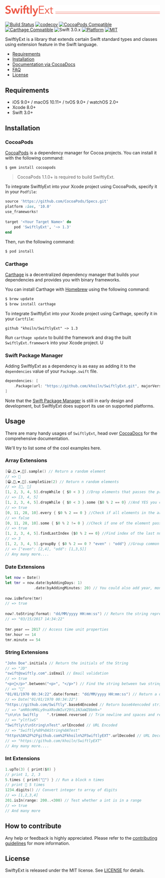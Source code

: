 ![](Logo/logo.png)

[![Build Status](https://travis-ci.org/khoiln/SwiftlyExt.svg?branch=master)](https://travis-ci.org/khoiln/SwiftlyExt)
[![codecov](https://codecov.io/gh/khoiln/SwiftlyExt/branch/master/graph/badge.svg)](https://codecov.io/gh/khoiln/SwiftlyExt)
[![CocoaPods Compatible](https://img.shields.io/cocoapods/v/SwiftlyExt.svg)](https://img.shields.io/cocoapods/v/SwiftlyExt.svg)
[![Carthage Compatible](https://img.shields.io/badge/Carthage-compatible-4BC51D.svg?style=flat)](https://github.com/Carthage/Carthage)
![Swift 3.0.x](https://img.shields.io/badge/Swift-3.0.x-orange.svg)
[![Platform](https://img.shields.io/cocoapods/p/SwiftlyExt.svg?style=flat)](http://cocoadocs.org/docsets/SwiftlyExt)
[![MIT](https://img.shields.io/badge/License-MIT-red.svg)](https://opensource.org/licenses/MIT)

SwiftlyExt is a library that extends certain Swift standard types and classes using extension feature in the Swift language.

- [Requirements](#requirements)
- [Installation](#installation)
- [Documentation via CocoaDocs](http://cocoadocs.org/docsets/SwiftlyExt/)
- [FAQ](#faq)
- [License](#license)

## Requirements

- iOS 9.0+ / macOS 10.11+ / tvOS 9.0+ / watchOS 2.0+
- Xcode 8.0+
- Swift 3.0+

## Installation

### CocoaPods

[CocoaPods](http://cocoapods.org) is a dependency manager for Cocoa projects. You can install it with the following command:

```bash
$ gem install cocoapods
```

> CocoaPods 1.1.0+ is required to build SwiftlyExt.

To integrate SwiftlyExt into your Xcode project using CocoaPods, specify it in your `Podfile`:

```ruby
source 'https://github.com/CocoaPods/Specs.git'
platform :ios, '10.0'
use_frameworks!

target '<Your Target Name>' do
    pod 'SwiftlyExt', '~> 1.3'
end
```

Then, run the following command:

```bash
$ pod install
```

### Carthage

[Carthage](https://github.com/Carthage/Carthage) is a decentralized dependency manager that builds your dependencies and provides you with binary frameworks.

You can install Carthage with [Homebrew](http://brew.sh/) using the following command:

```bash
$ brew update
$ brew install carthage
```

To integrate SwiftlyExt into your Xcode project using Carthage, specify it in your `Cartfile`:

```ogdl
github "khoiln/SwiftlyExt" ~> 1.3
```

Run `carthage update` to build the framework and drag the built `SwiftlyExt.framework` into your Xcode project. U

### Swift Package Manager

Adding SwiftlyExt as a dependency is as easy as adding it to the `dependencies` value of your `Package.swift` file.

```swift
dependencies: [
    .Package(url: "https://github.com/khoiln/SwiftlyExt.git", majorVersion: 1)
]
```

Note that the [Swift Package Manager](https://swift.org/package-manager/) is still in early design and development, but SwiftlyExt does support its use on supported platforms.

## Usage

There are many handy usages of `SwiftlyExt`, head over [CocoaDocs](http://cocoadocs.org/docsets/SwiftlyExt/) for the comprehensive documentation.

We'll try to list some of the cool examples here.

### Array Extensions

```swift
[😀,🤡,❤️,💋].sample() // Return a random element
// => 💋
[😀,🤡,❤️,💋].sampleSize(2) // Return n random elements
// => [🤡, 💋]
[1, 2, 3, 4, 5].dropWhile { $0 < 3 } //Drop elements that passes the predicate from the beginning to end
// => [3, 4, 5]
[1, 2, 3, 4, 5].dropWhile { $0 < 3 }.some {$0 % 2 == 0} //And YES you can use method chaining too 👍
// => true
[0, 11, 28, 10].every { $0 % 2 == 0 } //Check if all elements in the array passed the condition
// => false
[0, 11, 28, 10].some { $0 % 2 != 0 } //Check if one of the element passes the condition
// => true
[1, 2, 3, 4, 5].findLastIndex {$0 % 2 == 0} //Find index of the last number which predicate return true for.
// => 3 
[1, 2, 3, 4, 5].groupBy { $0 % 2 == 0 ? "even" : "odd"} //Group common elements from an array to a dictionary of [Hashable : [Element]]
// => ["even": [2,4], "odd": [1,3,5]]
// Any many more....
```

### Date Extensions

```swift
let now = Date()
let tmr = now.date(byAddingDays: 1)
             .date(byAddingMinutes: 20) // You could also add year, month... and other time units

now.isBefore(tmr) 
// => true

now?.toString(format: "dd/MM/yyyy HH:mm:ss") // Return the string representation for a date.
// => "03/15/2017 14:34:22"

tmr.year == 2017 // Access time unit properties
tmr.hour == 14
tmr.minute == 54
```

### String Extensions

```swift
"John Doe".initials // Return the initials of the String
// => "JD"
"swift@swiftly.com".isEmail // Email validation
// => true
"<p>💯</p>".between("<p>", "</p>") // Find the string between two string
// => "💯" 
"01/01/1970 00:34:22".date(format: "dd/MM/yyyy HH:mm:ss") // Return a date from current string
// => Date("01/01/1970 00:34:22")
"https://github.com/Swiftly".base64Encoded // Return base64encoded string
// => "aHR0cHM6Ly9naXRodWIuY29tL1N3aWZ0bHk="
"\n\n\n Swiftly    ".trimmed.reversed // Trim newline and spaces and reverse the string
// => "yltfiwS"
"Swiftly\t\nString\nTest".urlEncoded // URL Encoded
// => "Swiftly%09%0AString%0ATest"
"https%3A%2F%2Fgithub.com%2Fkhoiln%2FSwiftlyEXT".urlDecoded // URL Decoded
// => "https://github.com/khoiln/SwiftlyEXT"
// Any many more....
```

### Int Extensions

```swift
1.upTo(3) { print($0) } 
// print 1, 2, 3
5.times { print("🐶") } // Run a block n times
// print 🐶 5 times
1234.digits() // Convert integer to array of digits
// => [1,2,3,4]
201.isIn(range: 200..<300) // Test whether a int is in a range
// => true
// And many more
```

## How to contribute
Any help or feedback is highly appreciated. Please refer to the [contributing guidelines](https://github.com/khoiln/SwiftlyExt/blob/master/CONTRIBUTING.md) for more information.

## License

SwiftyExt is released under the MIT license. See [LICENSE](https://github.com/khoiln/SwiftlyExt/blob/master/LICENSE) for details.
